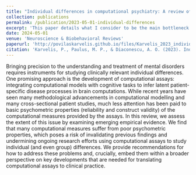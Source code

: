 ```yaml
---
title: "Individual differences in computational psychiatry: A review of current challenges"
collection: publications
permalink: /publication/2023-05-01-individual-differences
excerpt: 'This paper details what I consider to be the main bottleneck in cognitive sciences and psychiatry research'
date: 2024-05-01
venue: 'Neuroscience & Biobehavioral Reviews'
paperurl: 'http://povilaskarvelis.github.io/files/Karvelis_2023_individual_differences.pdf'
citation: 'Karvelis, P., Paulus, M. P., & Diaconescu, A. O. (2023). Individual differences in computational psychiatry: A review of current challenges. Neuroscience & Biobehavioral Reviews, 148, 105137.'
---
```


Bringing precision to the understanding and treatment of mental disorders requires instruments for studying clinically relevant individual differences. One promising approach is the development of computational assays: integrating computational models with cognitive tasks to infer latent patient-specific disease processes in brain computations. While recent years have seen many methodological advancements in computational modelling and many cross-sectional patient studies, much less attention has been paid to basic psychometric properties (reliability and construct validity) of the computational measures provided by the assays. In this review, we assess the extent of this issue by examining emerging empirical evidence. We find that many computational measures suffer from poor psychometric properties, which poses a risk of invalidating previous findings and undermining ongoing research efforts using computational assays to study individual (and even group) differences. We provide recommendations for how to address these problems and, crucially, embed them within a broader perspective on key developments that are needed for translating computational assays to clinical practice.